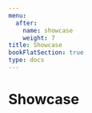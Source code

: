 ```yaml
---
menu:
  after:
    name: showcase
    weight: 7
title: Showcase
bookFlatSection: true
type: docs
---
```


# **Showcase**

  